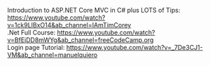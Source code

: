 Introduction to ASP.NET Core MVC in C# plus LOTS of Tips: https://www.youtube.com/watch?v=1ck9LIBxO14&ab_channel=IAmTimCorey<br>
.Net Full Course: https://www.youtube.com/watch?v=BfEjDD8mWYg&ab_channel=freeCodeCamp.org<br>
Login page Tutorial: https://www.youtube.com/watch?v=_7De3CJ1-VM&ab_channel=manuelquiero
